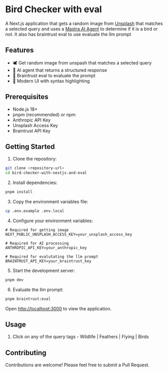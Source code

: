 # Bird Checker with eval

A Next.js application that gets a random image from [Unsplash](https://unsplash.com/) that matches a selected query and uses a [Mastra AI Agent](https://mastra.ai/docs/agents/overview) to determine if it is a bird or not. It also has braintrust eval to use evaluate the llm prompt

## Features

- 🕊️ Get random image from unspash that matches a selected query
- 🤖 AI agent that returns a structured response
- 🔵 Braintrust eval to evaluate the prompt
- 🎨 Modern UI with syntax highlighting

## Prerequisites

- Node.js 18+
- pnpm (recommended) or npm
- Anthropic API Key
- Unsplash Access Key
- Braintrust API Key

## Getting Started

1. Clone the repository:

```bash
git clone <repository-url>
cd bird-checker-with-nextjs-and-eval
```

2. Install dependencies:

```bash
pnpm install
```

3. Copy the environment variables file:

```bash
cp .env.example .env.local
```

4. Configure your environment variables:

```env
# Required for getting image
NEXT_PUBLIC_UNSPLASH_ACCESS_KEY=your_unsplash_access_key

# Required for AI processing
ANTHROPIC_API_KEY=your_anthropic_key

# Required for evalutating the llm prompt
BRAINTRUST_API_KEY=your_braintrust_key
```

5. Start the development server:

```bash
pnpm dev
```

6. Evaluate the llm prompt:

```bash
pnpm braintrust:eval
```

Open [http://localhost:3000](http://localhost:3000) to view the application.

## Usage

1. Click on any of the query tags - Wildlife | Feathers | Flying | Birds

## Contributing

Contributions are welcome! Please feel free to submit a Pull Request.
